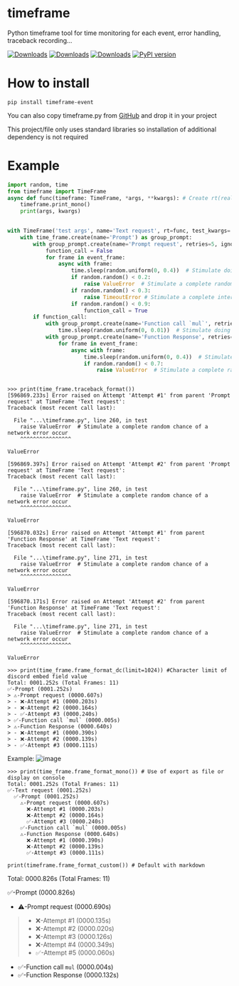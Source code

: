 # timeframe
Python timeframe tool for time monitoring for each event, error handling, traceback recording...

[![Downloads](https://static.pepy.tech/badge/timeframe_event)](https://pepy.tech/project/timeframe_event)
[![Downloads](https://static.pepy.tech/badge/timeframe_event/month)](https://pepy.tech/project/timeframe_event)
[![Downloads](https://static.pepy.tech/badge/timeframe_event/week)](https://pepy.tech/project/timeframe_event)
[![PyPI version](https://badge.fury.io/py/timeframe-event.svg)](https://badge.fury.io/py/timeframe-event)

# How to install
```shell
pip install timeframe-event
```
You can also copy timeframe.py from [GitHub](https://github.com/i-am-unknown-81514525/timeframe/blob/main/timeframe/timeframe.py)
and drop it in your project

This project/file only uses standard libraries so installation of additional dependency is not required

# Example
```python
import random, time
from timeframe import TimeFrame
async def func(timeframe: TimeFrame, *args, **kwargs): # Create rt(realtime) function 
    timeframe.print_mono()
    print(args, kwargs)
    

with TimeFrame('test args', name='Text request', rt=func, test_kwargs='test kwargs') as time_frame:
    with time_frame.create(name='Prompt') as group_prompt:
        with group_prompt.create(name='Prompt request', retries=5, ignore_retries=(TimeoutError,)) as event_frame:
            function_call = False
            for frame in event_frame:
                async with frame:
                    time.sleep(random.uniform(0, 0.4))  # Stimulate doing network operation
                    if random.random() < 0.2:
                        raise ValueError  # Stimulate a complete random chance of a network error occur
                    if random.random() < 0.3:
                        raise TimeoutError # Stimulate a complete internet breakdown
                    if random.random() < 0.9:
                        function_call = True
        if function_call:
            with group_prompt.create(name='Function call `mul`', retries=0):
                time.sleep(random.uniform(0, 0.01))  # Stimulate doing network operation
            with group_prompt.create(name='Function Response', retries=5) as event_frame:
                for frame in event_frame:
                    async with frame:
                        time.sleep(random.uniform(0, 0.4))  # Stimulate doing network operation
                        if random.random() < 0.7:
                            raise ValueError  # Stimulate a complete random chance of a network error occur



```

```
>>> print(time_frame.traceback_format())
[596869.233s] Error raised on Attempt 'Attempt #1' from parent 'Prompt request' at TimeFrame 'Text request':
Traceback (most recent call last):

  File "...\timeframe.py", line 260, in test
    raise ValueError  # Stimulate a complete random chance of a network error occur
    ^^^^^^^^^^^^^^^^

ValueError

[596869.397s] Error raised on Attempt 'Attempt #2' from parent 'Prompt request' at TimeFrame 'Text request':
Traceback (most recent call last):

  File "...\timeframe.py", line 260, in test
    raise ValueError  # Stimulate a complete random chance of a network error occur
    ^^^^^^^^^^^^^^^^

ValueError

[596870.032s] Error raised on Attempt 'Attempt #1' from parent 'Function Response' at TimeFrame 'Text request':
Traceback (most recent call last):

  File "...\timeframe.py", line 271, in test
    raise ValueError  # Stimulate a complete random chance of a network error occur
    ^^^^^^^^^^^^^^^^

ValueError

[596870.171s] Error raised on Attempt 'Attempt #2' from parent 'Function Response' at TimeFrame 'Text request':
Traceback (most recent call last):

  File "...\timeframe.py", line 271, in test
    raise ValueError  # Stimulate a complete random chance of a network error occur
    ^^^^^^^^^^^^^^^^

ValueError
```

```
>>> print(time_frame.frame_format_dc(limit=1024)) #Character limit of discord embed field value
Total: 0001.252s (Total Frames: 11)
✅-Prompt (0001.252s)
> ⚠️-Prompt request (0000.607s)
> - ❌-Attempt #1 (0000.203s)
> - ❌-Attempt #2 (0000.164s)
> - ✅-Attempt #3 (0000.240s)
> ✅-Function call `mul` (0000.005s)
> ⚠️-Function Response (0000.640s)
> - ❌-Attempt #1 (0000.390s)
> - ❌-Attempt #2 (0000.139s)
> - ✅-Attempt #3 (0000.111s)
```
Example: 
![image](https://github.com/i-am-unknown-81514525/timeframe/assets/74453352/4b69b30a-f275-4172-bf28-2af999e5c577)

```
>>> print(time_frame.frame_format_mono()) # Use of export as file or display on console
Total: 0001.252s (Total Frames: 11)
✅-Text request (0001.252s)
  ✅-Prompt (0001.252s)
    ⚠️-Prompt request (0000.607s)
      ❌-Attempt #1 (0000.203s)
      ❌-Attempt #2 (0000.164s)
      ✅-Attempt #3 (0000.240s)
    ✅-Function call `mul` (0000.005s)
    ⚠️-Function Response (0000.640s)
      ❌-Attempt #1 (0000.390s)
      ❌-Attempt #2 (0000.139s)
      ✅-Attempt #3 (0000.111s)
```

```pycon
print(timeframe.frame_format_custom()) # Default with markdown
```
Total: 0000.826s (Total Frames: 11)

✅-Prompt (0000.826s)
-  ⚠️-Prompt request (0000.690s)
> - ❌-Attempt #1 (0000.135s)
> - ❌-Attempt #2 (0000.020s)
> - ❌-Attempt #3 (0000.126s)
> - ❌-Attempt #4 (0000.349s)
> - ✅-Attempt #5 (0000.060s)
-  ✅-Function call `mul` (0000.004s)
-  ✅-Function Response (0000.132s)

